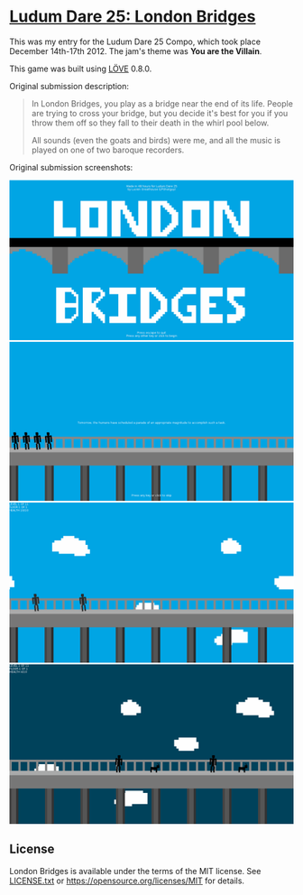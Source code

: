 # [Ludum Dare 25: London Bridges](http://ludumdare.com/compo/ludum-dare-25/?action=preview&uid=14296)
This was my entry for the Ludum Dare 25 Compo, which took place December 14th-17th 2012. The jam's theme was **You are the Villain**.

This game was built using [LÖVE](https://love2d.org/) 0.8.0.

Original submission description:

> In London Bridges, you play as a bridge near the end of its life. People are trying to cross your bridge, but you decide it's best for you if you throw them off so they fall to their death in the whirl pool below.
>
> All sounds (even the goats and birds) were me, and all the music is played on one of two baroque recorders.

Original submission screenshots:

![Screenshot #1](screenshots/screenshot-1.png)
![Screenshot #2](screenshots/screenshot-2.png)
![Screenshot #3](screenshots/screenshot-3.png)
![Screenshot #4](screenshots/screenshot-4.png)

## License
London Bridges is available under the terms of the MIT license. See [LICENSE.txt](LICENSE.txt) or <https://opensource.org/licenses/MIT> for details.